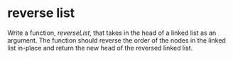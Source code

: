 # reverse list

Write a function, _reverseList_, that takes in the head of a linked list as an argument. The function should reverse the order of the nodes in the linked list in-place and return the new head of the reversed linked list.